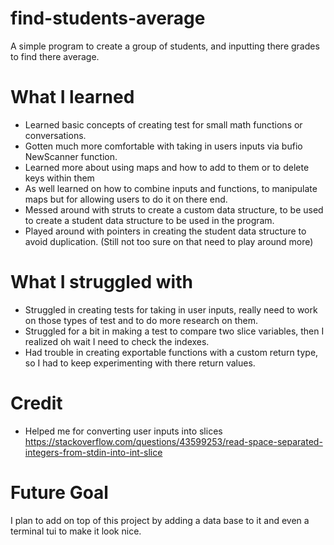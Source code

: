 # find-students-average

A simple program to create a group of students, and inputting there grades to find there average.

# What I learned

- Learned basic concepts of creating test for small math functions or conversations.
- Gotten much more comfortable with taking in users inputs via bufio NewScanner function.
- Learned more about using maps and how to add to them or to delete keys within them
- As well learned on how to combine inputs and functions, to manipulate maps but for allowing users to do it on there end.
- Messed around with struts to create a custom data structure, to be used to create a student data structure to be used in the program.
- Played around with pointers in creating the student data structure to avoid duplication. (Still not too sure on that need to play around more)

# What I struggled with

- Struggled in creating tests for taking in user inputs, really need to work on those types of test and to do more research on them.
- Struggled for a bit in making a test to compare two slice variables, then I realized oh wait I need to check the indexes.
- Had trouble in creating exportable functions with a custom return type, so I had to keep experimenting with there return values.

# Credit

- Helped me for converting user inputs into slices https://stackoverflow.com/questions/43599253/read-space-separated-integers-from-stdin-into-int-slice

# Future Goal

I plan to add on top of this project by adding a data base to it and even a terminal tui to make it look nice.
